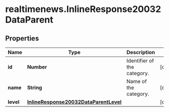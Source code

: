 # realtimenews.InlineResponse20032DataParent

## Properties

Name | Type | Description | Notes
------------ | ------------- | ------------- | -------------
**id** | **Number** | Identifier of the category. | [optional] 
**name** | **String** | Name of the category. | [optional] 
**level** | [**InlineResponse20032DataParentLevel**](InlineResponse20032DataParentLevel.md) |  | [optional] 


